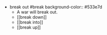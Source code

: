 - break out #break
  background-color:: #533e7d
	- A war will break out.
	- [[break down]]
	- [[break into]]
	- [[break up]]